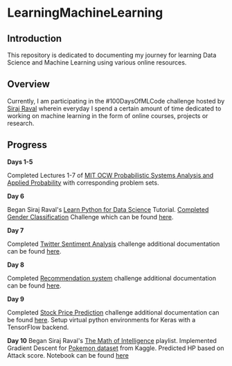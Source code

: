 # LearningMachineLearning

## Introduction
This repository is dedicated to documenting my journey for learning Data Science and Machine Learning using various online resources. 

## Overview
Currently, I am participating in the #100DaysOfMLCode challenge hosted by [Siraj Raval](youtube.com/c/SirajRaval) wherein everyday I spend a certain amount of time dedicated to working on machine learning in the form of online courses, projects or research. 

## Progress
**Days 1-5**

Completed Lectures 1-7 of [MIT OCW Probabilistic Systems Analysis and Applied Probability](
https://www.edx.org/course/introduction-probability-science-mitx-6-041x-2) with corresponding problem sets.

**Day 6**

Began Siraj Raval's [Learn Python for Data Science](https://www.youtube.com/playlist?list=PL2-dafEMk2A6QKz1mrk1uIGfHkC1zZ6UU) Tutorial. [Completed Gender Classification](https://youtu.be/T5pRlIbr6gg) Challenge which can be found [here](https://github.com/jer96/LearningMachineLearning/tree/master/gender_classification_challenge).

**Day 7**

Completed [Twitter Sentiment Analysis](https://youtu.be/o_OZdbCzHUA) challenge additional documentation can be found [here](https://github.com/jer96/LearningMachineLearning/tree/master/twitter_sentiment_challenge).

**Day 8** 

Completed [Recommendation system](https://youtu.be/9gBC9R-msAk) challenge additional documentation can be found [here](https://github.com/jer96/LearningMachineLearning/tree/master/recommender_system_challenge).

**Day 9**

Completed [Stock Price Prediction](https://youtu.be/SSu00IRRraY) challenge additional documentation can be found [here](https://github.com/jer96/LearningMachineLearning/tree/master/predicting_stock_prices). Setup virtual python environments for Keras with a TensorFlow backend.

**Day 10** 
Began Siraj Raval's [The Math of Intelligence](https://youtu.be/xRJCOz3AfYY) playlist. Implemented Gradient Descent for [Pokemon dataset](https://www.kaggle.com/abcsds/pokemon) from Kaggle. Predicted HP based on Attack score. Notebook can be found [here](https://github.com/jer96/LearningMachineLearning/tree/master/math_of_intelligence/intro/intro.ipynb)